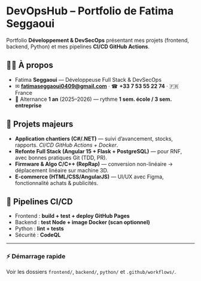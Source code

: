 # DevOpsHub – Portfolio de Fatima Seggaoui

Portfolio **Développement & DevSecOps** présentant mes projets (frontend, backend, Python) et mes pipelines **CI/CD GitHub Actions**.

## 👩‍💻 À propos
- Fatima **Seggaoui** — Développeuse Full Stack & DevSecOps  
- ✉ **fatimaseggaoui0409@gmail.com** · ☎ **+33 7 53 55 22 74** · 🇫🇷 France  
- 🎯 Alternance **1 an** (2025–2026) — rythme **1 sem. école / 3 sem. entreprise**

## 🚀 Projets majeurs
- **Application chantiers (C#/.NET)** — suivi d’avancement, stocks, rapports. *CI/CD GitHub Actions + Docker*.
- **Refonte Full Stack (Angular 15 + Flask + PostgreSQL)** — pour RNF, avec bonnes pratiques Git (TDD, PR).
- **Firmware & Algo C/C++ (RepRap)** — conversion non-linéaire → déplacement linéaire sur machine 3D.
- **E‑commerce (HTML/CSS/AngularJS)** — UI/UX avec Figma, fonctionnalité achats & publicités.

## 🧪 Pipelines CI/CD
- Frontend : **build + test + deploy GitHub Pages**
- Backend : **test Node + image Docker (scan optionnel)**  
- Python : **lint + tests**  
- Sécurité : **CodeQL**

---

### ⚡ Démarrage rapide
Voir les dossiers `frontend/`, `backend/`, `python/` et `.github/workflows/`.